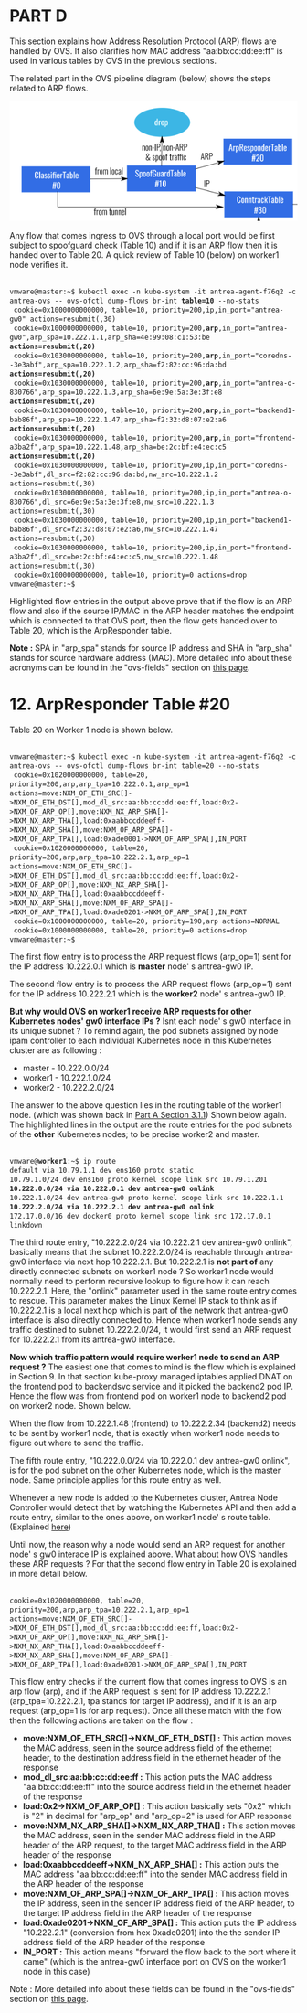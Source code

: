 # PART D

This section explains how Address Resolution Protocol (ARP) flows are handled by OVS. It also clarifies how MAC address "aa:bb:cc:dd:ee:ff" is used in various tables by OVS in the previous sections.

The related part in the OVS pipeline diagram (below) shows the steps related to ARP flows. 

![](2020-10-14_09-36-35.png)

Any flow that comes ingress to OVS through a local port would be first subject to spoofguard check (Table 10) and if it is an ARP flow then it is handed over to Table 20. A quick review of Table 10 (below) on worker1 node verifies it.

<pre><code>
vmware@master:~$ kubectl exec -n kube-system -it antrea-agent-f76q2 -c antrea-ovs -- ovs-ofctl dump-flows br-int <b>table=10</b> --no-stats
 cookie=0x1000000000000, table=10, priority=200,ip,in_port="antrea-gw0" actions=resubmit(,30)
 cookie=0x1000000000000, table=10, priority=200,<b>arp</b>,in_port="antrea-gw0",arp_spa=10.222.1.1,arp_sha=4e:99:08:c1:53:be <b>actions=resubmit(,20)</b>
 cookie=0x1030000000000, table=10, priority=200,<b>arp</b>,in_port="coredns--3e3abf",arp_spa=10.222.1.2,arp_sha=f2:82:cc:96:da:bd <b>actions=resubmit(,20)</b>
 cookie=0x1030000000000, table=10, priority=200,<b>arp</b>,in_port="antrea-o-830766",arp_spa=10.222.1.3,arp_sha=6e:9e:5a:3e:3f:e8 <b>actions=resubmit(,20)</b>
 cookie=0x1030000000000, table=10, priority=200,<b>arp</b>,in_port="backend1-bab86f",arp_spa=10.222.1.47,arp_sha=f2:32:d8:07:e2:a6 <b>actions=resubmit(,20)</b>
 cookie=0x1030000000000, table=10, priority=200,<b>arp</b>,in_port="frontend-a3ba2f",arp_spa=10.222.1.48,arp_sha=be:2c:bf:e4:ec:c5 <b>actions=resubmit(,20)</b>
 cookie=0x1030000000000, table=10, priority=200,ip,in_port="coredns--3e3abf",dl_src=f2:82:cc:96:da:bd,nw_src=10.222.1.2 actions=resubmit(,30)
 cookie=0x1030000000000, table=10, priority=200,ip,in_port="antrea-o-830766",dl_src=6e:9e:5a:3e:3f:e8,nw_src=10.222.1.3 actions=resubmit(,30)
 cookie=0x1030000000000, table=10, priority=200,ip,in_port="backend1-bab86f",dl_src=f2:32:d8:07:e2:a6,nw_src=10.222.1.47 actions=resubmit(,30)
 cookie=0x1030000000000, table=10, priority=200,ip,in_port="frontend-a3ba2f",dl_src=be:2c:bf:e4:ec:c5,nw_src=10.222.1.48 actions=resubmit(,30)
 cookie=0x1000000000000, table=10, priority=0 actions=drop
vmware@master:~$ 
</code></pre>

Highlighted flow entries in the output above prove that if the flow is an ARP flow and also if the source IP/MAC in the ARP header matches the endpoint which is connected to that OVS port, then the flow gets handed over to Table 20, which is the ArpResponder table.

**Note :** SPA in "arp_spa" stands for source IP address and SHA in "arp_sha" stands for source hardware address (MAC). More detailed info about these acronyms can be found in the "ovs-fields" section on [this page](https://docs.openvswitch.org/en/latest/ref/?highlight=fields#man-pages).

# 12. ArpResponder Table #20

Table 20 on Worker 1 node is shown below.

<pre><code>
vmware@master:~$ kubectl exec -n kube-system -it antrea-agent-f76q2 -c antrea-ovs -- ovs-ofctl dump-flows br-int table=20 --no-stats
 cookie=0x1020000000000, table=20, priority=200,arp,arp_tpa=10.222.0.1,arp_op=1 actions=move:NXM_OF_ETH_SRC[]->NXM_OF_ETH_DST[],mod_dl_src:aa:bb:cc:dd:ee:ff,load:0x2->NXM_OF_ARP_OP[],move:NXM_NX_ARP_SHA[]->NXM_NX_ARP_THA[],load:0xaabbccddeeff->NXM_NX_ARP_SHA[],move:NXM_OF_ARP_SPA[]->NXM_OF_ARP_TPA[],load:0xade0001->NXM_OF_ARP_SPA[],IN_PORT
 cookie=0x1020000000000, table=20, priority=200,arp,arp_tpa=10.222.2.1,arp_op=1 actions=move:NXM_OF_ETH_SRC[]->NXM_OF_ETH_DST[],mod_dl_src:aa:bb:cc:dd:ee:ff,load:0x2->NXM_OF_ARP_OP[],move:NXM_NX_ARP_SHA[]->NXM_NX_ARP_THA[],load:0xaabbccddeeff->NXM_NX_ARP_SHA[],move:NXM_OF_ARP_SPA[]->NXM_OF_ARP_TPA[],load:0xade0201->NXM_OF_ARP_SPA[],IN_PORT
 cookie=0x1000000000000, table=20, priority=190,arp actions=NORMAL
 cookie=0x1000000000000, table=20, priority=0 actions=drop
vmware@master:~$ 
</code></pre>

The first flow entry is to process the ARP request flows (arp_op=1) sent for the IP address 10.222.0.1 which is **master** node' s antrea-gw0 IP. 

The second flow entry is to process the ARP request flows (arp_op=1) sent for the IP address 10.222.2.1 which is the **worker2** node' s antrea-gw0 IP. 

**But why would OVS on worker1 receive ARP requests for other Kubernetes nodes' gw0 interface IPs ?** Isnt each node' s gw0 interface in its unique subnet ? To remind again, the pod subnets assigned by node ipam controller to each individual Kubernetes node in this Kubernetes cluster are as following : 

- master - 10.222.0.0/24
- worker1 - 10.222.1.0/24
- worker2 - 10.222.2.0/24

The answer to the above question lies in the routing table of the worker1 node. (which was shown back in [Part A Section 3.1.1](https://github.com/dumlutimuralp/antrea-packet-walks/tree/master/part_a#311-worker-1)) Shown below again. The highlighted lines in the output are the route entries for the pod subnets of the **other** Kubernetes nodes; to be precise worker2 and master. 

<pre><code>
vmware@<b>worker1</b>:~$ ip route
default via 10.79.1.1 dev ens160 proto static
10.79.1.0/24 dev ens160 proto kernel scope link src 10.79.1.201
<b>10.222.0.0/24 via 10.222.0.1 dev antrea-gw0 onlink </b>
10.222.1.0/24 dev antrea-gw0 proto kernel scope link src 10.222.1.1
<b>10.222.2.0/24 via 10.222.2.1 dev antrea-gw0 onlink </b>
172.17.0.0/16 dev docker0 proto kernel scope link src 172.17.0.1 linkdown
</code></pre>

The third route entry, "10.222.2.0/24 via 10.222.2.1 dev antrea-gw0 onlink", basically means that the subnet 10.222.2.0/24 is reachable through antrea-gw0 interface via next hop 10.222.2.1. But 10.222.2.1 is **not part of** any directly connected subnets on worker1 node ? So worker1 node would normally need to perform recursive lookup to figure how it can reach 10.222.2.1. Here, the "onlink" parameter used in the same route entry comes to rescue. This parameter makes the Linux Kernel IP stack to think as if 10.222.2.1 is a local next hop which is part of the network that antrea-gw0 interface is also directly connected to. Hence when worker1 node sends any traffic destined to subnet 10.222.2.0/24, it would first send an ARP request for 10.222.2.1 from its antrea-gw0 interface.

**Now which traffic pattern would require worker1 node to send an ARP request ?** The easiest one that comes to mind is the flow which is explained in Section 9. In that section kube-proxy managed iptables applied DNAT on the frontend pod to backendsvc service and it picked the backend2 pod IP. Hence the flow was from frontend pod on worker1 node to backend2 pod on worker2 node. Shown below.  

When the flow from 10.222.1.48 (frontend) to 10.222.2.34 (backend2) needs to be sent by worker1 node, that is exactly when worker1 node needs to figure out where to send the traffic.

The fifth route entry, "10.222.0.0/24 via 10.222.0.1 dev antrea-gw0 onlink", is for the pod subnet on the other Kubernetes node, which is the master node. Same principle applies for this route entry as well.

Whenever a new node is added to the Kubernetes cluster, Antrea Node Controller would detect that by watching the Kubernetes API and then add a route entry, similar to the ones above, on worker1 node' s route table. (Explained [here](https://github.com/vmware-tanzu/antrea/blob/master/docs/architecture.md#antrea-agent))

Until now, the reason why a node would send an ARP request for another node' s gw0 interace IP is explained above. What about how OVS handles these ARP requests ? For that the second flow entry in Table 20 is explained in more detail below.

<pre><code>
cookie=0x1020000000000, table=20, priority=200,arp,arp_tpa=10.222.2.1,arp_op=1 actions=move:NXM_OF_ETH_SRC[]->NXM_OF_ETH_DST[],mod_dl_src:aa:bb:cc:dd:ee:ff,load:0x2->NXM_OF_ARP_OP[],move:NXM_NX_ARP_SHA[]->NXM_NX_ARP_THA[],load:0xaabbccddeeff->NXM_NX_ARP_SHA[],move:NXM_OF_ARP_SPA[]->NXM_OF_ARP_TPA[],load:0xade0201->NXM_OF_ARP_SPA[],IN_PORT
</code></pre>

This flow entry checks if the current flow that comes ingress to OVS is an arp flow (arp), and if the ARP request is sent for IP address 10.222.2.1 (arp_tpa=10.222.2.1, tpa stands for target IP address), and if it is an arp request (arp_op=1 is for arp request). Once all these match with the flow then the following actions are taken on the flow : 

* <b>move:NXM_OF_ETH_SRC[]->NXM_OF_ETH_DST[] :</b> This action moves the MAC address, seen in the source address field of the ethernet header, to the destination address field in the ethernet header of the response
* <b>mod_dl_src:aa:bb:cc:dd:ee:ff :</b> This action puts the MAC address "aa:bb:cc:dd:ee:ff" into the source address field in the ethernet header of the response
* <b>load:0x2->NXM_OF_ARP_OP[] :</b> This action basically sets "0x2" which is "2" in decimal for "arp_op" and "arp_op=2" is used for ARP response
* <b>move:NXM_NX_ARP_SHA[]->NXM_NX_ARP_THA[] :</b> This action moves the MAC address, seen in the sender MAC address field in the ARP header of the ARP request, to the target MAC address field in the ARP header of the response 
* <b>load:0xaabbccddeeff->NXM_NX_ARP_SHA[] :</b> This action puts the MAC address "aa:bb:cc:dd:ee:ff" into the sender MAC address field in the ARP header of the response
* <b>move:NXM_OF_ARP_SPA[]->NXM_OF_ARP_TPA[] :</b> This action moves the IP address, seen in the sender IP address field of the ARP header, to the target IP address field in the ARP header of the response 
* <b>load:0xade0201->NXM_OF_ARP_SPA[] :</b> This action puts the IP address "10.222.2.1" (conversion from hex 0xade0201) into the the sender IP address field of the ARP header of the response 
* <b>IN_PORT :</b> This action means "forward the flow back to the port where it came" (which is the antrea-gw0 interface port on OVS on the worker1 node in this case)

Note : More detailed info about these fields can be found in the "ovs-fields" section on [this page](https://docs.openvswitch.org/en/latest/ref/?highlight=fields#man-pages).

